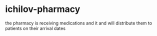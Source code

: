 # ichilov-pharmacy
the pharmacy is receiving medications
and it and will distribute them to patients on their arrival dates
